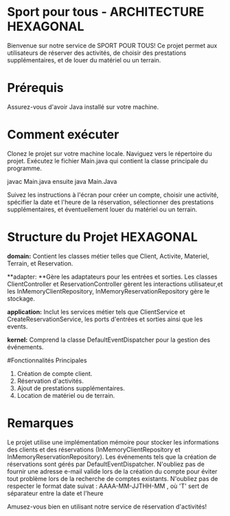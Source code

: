 # Sport pour tous - ARCHITECTURE HEXAGONAL

Bienvenue sur notre service de SPORT POUR TOUS! Ce projet permet aux utilisateurs de réserver des activités, de choisir des prestations supplémentaires, et de louer du matériel ou un terrain.

# Prérequis
Assurez-vous d'avoir Java installé sur votre machine.

# Comment exécuter
Clonez le projet sur votre machine locale.
Naviguez vers le répertoire du projet.
Exécutez le fichier Main.java qui contient la classe principale du programme.

javac Main.java 
ensuite
java Main.Java

Suivez les instructions à l'écran pour créer un compte, choisir une activité, spécifier la date et l'heure de la réservation, sélectionner des prestations supplémentaires, et éventuellement louer du matériel ou un terrain.

# Structure du Projet HEXAGONAL

**domain:** Contient les classes métier telles que Client, Activite, Materiel, Terrain, et Reservation.


**adapter: **Gère les adaptateurs pour les entrées et sorties. Les classes ClientController et ReservationController gèrent les interactions utilisateur,et les InMemoryClientRepository, InMemoryReservationRepository gère le stockage.


**application:** Inclut les services métier tels que ClientService et CreateReservationService, les ports d'entrées et sorties ainsi que les events.


**kernel:** Comprend la classe DefaultEventDispatcher pour la gestion des événements.


#Fonctionnalités Principales
1. Création de compte client.
1. Réservation d'activités.
1. Ajout de prestations supplémentaires.
1. Location de matériel ou de terrain.

# Remarques
Le projet utilise une implémentation mémoire pour stocker les informations des clients et des réservations (InMemoryClientRepository et InMemoryReservationRepository).
Les événements tels que la création de réservations sont gérés par DefaultEventDispatcher.
N'oubliez pas de fournir une adresse e-mail valide lors de la création du compte pour éviter tout problème lors de la recherche de comptes existants.
N'oubliez pas de respecter le format date suivat : AAAA-MM-JJTHH-MM , où 'T' sert de séparateur entre la date et l'heure

Amusez-vous bien en utilisant notre service de réservation d'activités!
